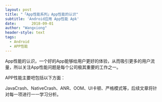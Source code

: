 ```yaml
---
layout: post
title: "「App性能系列」App性能的认识"
subtitle: 'Android应用 App性能 Apk'
date:       2018-09-01
author: "Wangxiong"
header-style: text
tags:
  - Android
  - APP性能
---
```

App性能的认识，一个好的App能够给用户更好的体验，从而吸引更多的用户流量，所以关注App性能问题是每个公司极其重要的工作之一。

APP性能主要吧包括以下方面：

JavaCrash、NativeCrash、ANR、OOM、UI卡顿、严格模式等，后续文章将针对每一项进行一一学习分析。

